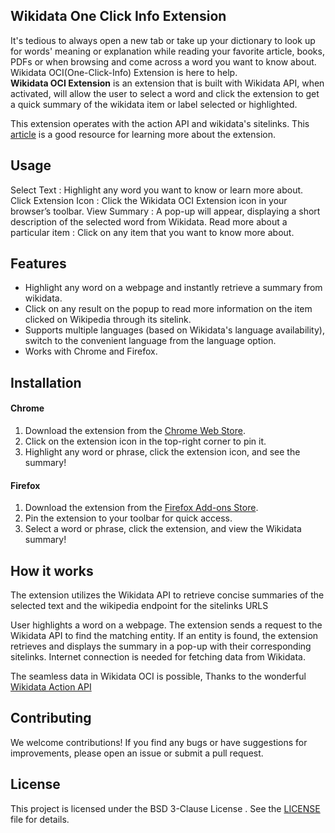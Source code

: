 ## Wikidata One Click Info Extension

It's tedious to always open a new tab or take up your dictionary to look up for words' meaning or explanation while reading your favorite article, books, PDFs or when browsing and come across a word you want to know about. Wikidata OCI(One-Click-Info) Extension is here to help.
</br>
**Wikidata OCI Extension** is an extension that is built with Wikidata API, when activated, will allow the user to select a word and click the extension to get a quick summary of the wikidata item or label selected or highlighted.

This extension operates with the action API and wikidata's sitelinks. This [article]() is a good resource for learning more about the extension.

## Usage

Select Text : Highlight any word you want to know or learn more about.
Click Extension Icon : Click the Wikidata OCI Extension icon in your browser’s toolbar.
View Summary : A pop-up will appear, displaying a short description of the selected word from Wikidata.
Read more about a particular item : Click on any item that you want to know more about.

## Features

 - Highlight any word on a webpage and instantly retrieve a summary from wikidata.
 - Click on any result on the popup to read more information on the item clicked on Wikipedia through its sitelink.
 - Supports multiple languages (based on Wikidata's language availability), switch to the convenient language from the language option.
 - Works with Chrome and Firefox.
    

## Installation

#### Chrome

1. Download the extension from the [Chrome Web Store]().
2. Click on the extension icon in the top-right corner to pin it.
3. Highlight any word or phrase, click the extension icon, and see the summary!

#### Firefox

1. Download the extension from the [Firefox Add-ons Store]().
2. Pin the extension to your toolbar for quick access.
3. Select a word or phrase, click the extension, and view the Wikidata summary!

## How it works

The extension utilizes the Wikidata API to retrieve concise summaries of the selected text and the wikipedia endpoint for the sitelinks URLS  

User highlights a word on a webpage.
The extension sends a request to the Wikidata API to find the matching entity.
If an entity is found, the extension retrieves and displays the summary in a pop-up with their corresponding sitelinks.
Internet connection is needed for fetching data from Wikidata.

The seamless data in Wikidata OCI is possible, Thanks to the wonderful [Wikidata Action API](https://www.wikidata.org/w/api.php)

## Contributing
We welcome contributions! If you find any bugs or have suggestions for improvements, please open an issue or submit a pull request.

## License
This project is licensed under the BSD 3-Clause License . See the [LICENSE](https://github.com/Jk40git/Wikidata-OCI-Extension/blob/main/LICENSE) file for details.
